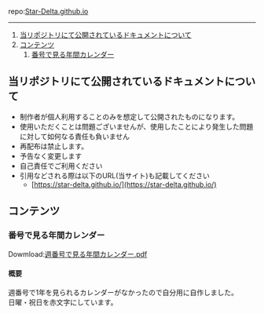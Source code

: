 repo:[Star-Delta.github.io](https://github.com/Star-Delta/Star-Delta.github.io)

----
1. [当リポジトリにて公開されているドキュメントについて](#当リポジトリにて公開されているドキュメントについて)
2. [コンテンツ](#コンテンツ)
   1. [番号で見る年間カレンダー](#番号で見る年間カレンダー)

## 当リポジトリにて公開されているドキュメントについて
* 制作者が個人利用することのみを想定して公開されたものになります。
* 使用いただくことは問題ございませんが、使用したことにより発生した問題に対して如何なる責任も負いません
* 再配布は禁止します。
* 予告なく変更します
* 自己責任でご利用ください
* 引用などされる際は以下のURL(当サイト)も記載してください
  * [https://star-delta.github.io/](https://star-delta.github.io/)

## コンテンツ

### 番号で見る年間カレンダー
Dowmload:[週番号で見る年間カレンダー.pdf](https://github.com/Star-Delta/Star-Delta.github.io/tree/main/AnnualCalendar)

#### 概要
週番号で1年を見られるカレンダーがなかったので自分用に自作しました。  
日曜・祝日を赤文字にしています。
